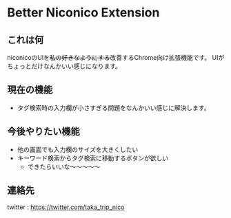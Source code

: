 # Better Niconico Extension

## これは何

niconicoのUIを~~私の好きなようにする~~改善するChrome向け拡張機能です。
UIがちょっとだけなんかいい感じになります。

## 現在の機能

- タグ検索時の入力欄が小さすぎる問題をなんかいい感じに解決します。

## 今後やりたい機能

- 他の画面でも入力欄のサイズを大きくしたい
- キーワード検索からタグ検索に移動するボタンが欲しい
    - できたらいいな～～～～～

## 連絡先

twitter : <https://twitter.com/taka_trip_nico>
